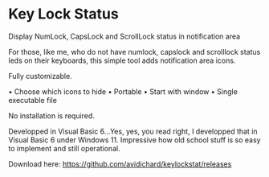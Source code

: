 # Key Lock Status
Display NumLock, CapsLock and ScrollLock status in notification area

For those, like me, who do not have numlock, capslock and scrolllock status leds on their keyboards, this simple tool adds notification area icons.

Fully customizable.

• Choose which icons to hide
• Portable
• Start with window
• Single executable file

No installation is required.

Developped in Visual Basic 6...Yes, yes, you read right, I developped that in Visual Basic 6 under Windows 11. Impressive how old school stuff is so easy to implement and still operational.

Download here: https://github.com/avidichard/keylockstat/releases
